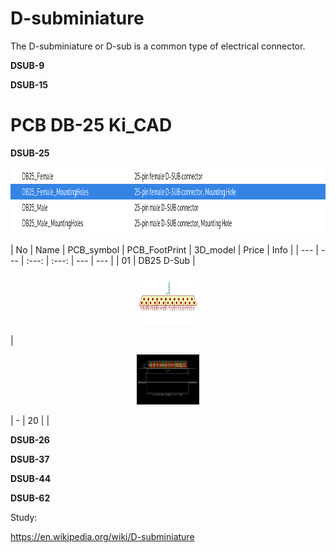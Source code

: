 # D-subminiature
The D-subminiature or D-sub is a common type of electrical connector.



**DSUB-9**

**DSUB-15**


# PCB DB-25 Ki_CAD
**DSUB-25**

<p align="center">
  <img src="PCB_symbol\Type.png" width="972" height="107">
</p>



| No | Name | PCB_symbol | PCB_FootPrint | 3D_model | Price |  Info  |
| --- |  --- | :---: | :---: | --- | --- |
| 01 | DB25 D-Sub |  <p align="center"><img src="PCB_symbol\DB25_M.png" width="100" height="80" ></p> | <p align="center"><img src="PCB_FootPrint_png\DSUB-25_Male_EdgeMount_P2.77mm.png" width="100" height="80"></p> | - | 20 | |






**DSUB-26**

**DSUB-37**

**DSUB-44**

**DSUB-62**















Study:


https://en.wikipedia.org/wiki/D-subminiature

